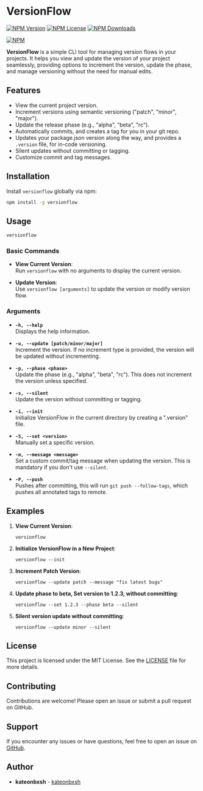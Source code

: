 # VersionFlow

[![NPM Version](https://img.shields.io/npm/v/versionflow.svg?style=flat)]()
[![NPM License](https://img.shields.io/npm/l/all-contributors.svg?style=flat)](LICENSE)
[![NPM Downloads](https://img.shields.io/npm/dt/versionflow.svg?style=flat)]()

[![NPM](https://nodei.co/npm/versionflow.png?downloads=true)](https://www.npmjs.com/package/versionflow)

**VersionFlow** is a simple CLI tool for managing version flows in your projects. It helps you view and update the version of your project seamlessly, providing options to increment the version, update the phase, and manage versioning without the need for manual edits.

## Features

- View the current project version.
- Increment versions using semantic versioning ("patch", "minor", "major").
- Update the release phase (e.g., "alpha", "beta", "rc").
- Automatically commits, and creates a tag for you in your git repo.
- Updates your package.json version along the way, and provides a `.version` file, for in-code versioning.
- Silent updates without committing or tagging.
- Customize commit and tag messages.

## Installation

Install `versionflow` globally via npm:

```bash
npm install -g versionflow
```

## Usage

```bash
versionflow
```

### Basic Commands

- **View Current Version**:  
  Run `versionflow` with no arguments to display the current version.

- **Update Version**:  
  Use `versionflow [arguments]` to update the version or modify version flow.

### Arguments

- **`-h, --help`**  
  Displays the help information.

- **`-u, --update [patch/minor/major]`**  
  Increment the version. If no increment type is provided, the version will be updated without incrementing.

- **`-p, --phase <phase>`**  
  Update the phase (e.g., "alpha", "beta", "rc"). This does not increment the version unless specified.

- **`-s, --silent`**  
  Update the version without committing or tagging.

- **`-i, --init`**  
  Initialize VersionFlow in the current directory by creating a ".version" file.

- **`-S, --set <version>`**  
  Manually set a specific version.

- **`-m, --message <message>`**  
  Set a custom commit/tag message when updating the version. This is mandatory if you don't use `--silent`.

- **`-P, --push`**  
  Pushes after committing, this will run `git push --follow-tags`, which pushes all annotated tags to remote.


## Examples

1. **View Current Version**:
    ```
    versionflow
    ```
2. **Initialize VersionFlow in a New Project**:
    ```
    versionflow --init
    ```

3. **Increment Patch Version**:
    ```
    versionflow --update patch --message "fix latest bugs"
    ```

4. **Update phase to beta, Set version to 1.2.3, without committing**:
    ```
    versionflow --set 1.2.3 --phase beta --silent
    ```

5. **Silent version update without committing**:
    ```
    versionflow --update minor --silent
    ```


## License

This project is licensed under the MIT License. See the [LICENSE](LICENSE) file for more details.

## Contributing

Contributions are welcome! Please open an issue or submit a pull request on GitHub.

## Support

If you encounter any issues or have questions, feel free to open an issue on [GitHub](https://github.com/kateonbxsh/VersionFlow/issues).

## Author

- **kateonbxsh** - [kateonbxsh](https://github.com/kateonbxsh)


